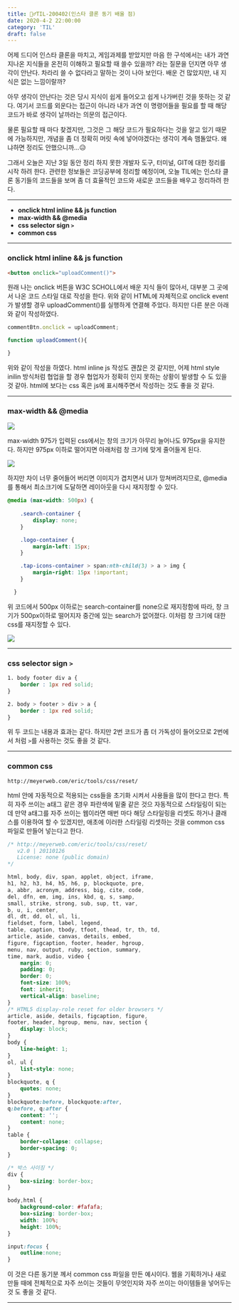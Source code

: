 ```yaml
---
title: 🏃‍♂️TIL-200402(인스타 클론 동기 배울 점)
date: 2020-4-2 22:00:00
category: 'TIL'
draft: false
---
```






어제 드디어 인스타 클론을 마치고, 게임과제를 받았지만 마음 한 구석에서는 내가 과연 지나온 지식들을 온전히 이해하고 필요할 때 쓸수 있을까? 라는 질문을 던지면 아무 생각이 안난다. 차라리 쓸 수 없다라고 말하는 것이 나아 보인다. 배운 건 많았지만, 내 지식은 없는 느낌이랄까?

아무 생각이 안난다는 것은 당시 지식이 쉽게 들어오고 쉽게 나가버린 것을 뜻하는 것 같다. 여기서 코드를 외운다는 접근이 아니라 내가 과연 이 명령어들을 필요를 할 때 해당 코드가 바로 생각이 날까라는 의문의 접근이다.

물론 필요할 때 마다 찾겠지만, 그것은 그 해당 코드가 필요하다는 것을 알고 있기 때문에 가능하지만, 개념을 좀 더 정확히 머릿 속에 넣어야겠다는 생각이 계속 맴돌았다. 왜냐하면 정리도 안했으니까...😥



그래서 오늘은 지난 3일 동안 정리 하지 못한 개발자 도구, 터미널, GIT에 대한 정리를 시작 하려 한다. 관련한 정보들은 코딩공부에 정리할 예정이며, 오늘 TIL에는 인스타 클론 동기들의 코드들을 보며 좀 더 효율적인 코드와 새로운 코드들을 배우고 정리하려 한다.

---

- **onclick html inline && js function**
- **max-width && @media**
- **css selector sign `>`**
- **common css**

---

### onclick html inline && js function

```html
<button onclick="uploadComment()">
```

원래 나는 onclick 버튼을 W3C SCHOLL에서 배운 지식 들이 많아서, 대부분 그 곳에서 나온 코드 스타일 대로 작성을 한다. 위와 같이 HTML에 자체적으로 onclick event가 발생할 경우 uploadComment()를 실행하게 연결해 주었다. 하지만 다른 분은 아래와 같이 작성하였다.

```javascript
commentBtn.onclick = uploadComment;

function uploadComment(){

}
```

위와 같이 작성을 하였다. html inline js 작성도 괜찮은 것 같지만, 어제 html style inilin 방식처럼 협업을 할 경우 협업자가 정확히 인지 못하는 상황이 발생할 수 도 있을 것 같아. html에 보다는 css 혹은 js에 표시해주면서 작성하는 것도 좋을 것 같다.

---

### max-width && @media

![](C:\ONE-IRON\blog\myblog\content\blog\max-width01.png)

max-width 975가 입력된 css에서는 창의 크기가 아무리 늘어나도 975px을 유지한다. 하지만 975px 이하로 떨어지면 아래처럼 창 크기에 맞게 줄어들게 된다.

![](C:\ONE-IRON\blog\myblog\content\blog\max-width02.png)

하지만 차이 너무 줄어들어 버리면 이미지가 겹치면서 UI가 망쳐버려지므로, @media를 통해서 최소크기에 도달하면 레이아웃을 다시 재지정할 수 있다.

```css
@media (max-width: 500px) {
   
    .search-container {
        display: none;
    }

    .logo-container {
        margin-left: 15px;
    }

    .tap-icons-container > span:nth-child(3) > a > img {
        margin-right: 15px !important;
    }   

  }
```

위 코드에서 500px 이하로는 search-container를 none으로 재지정함에 따라, 창 크기가 500px이하로 떨어지자 중간에 있는 search가 없어졌다. 이처럼 창 크기에 대한 css를 재지정할 수 있다.

![](C:\ONE-IRON\blog\myblog\content\blog\max-width03.png)

---

### css selector sign `>`

```css
1. body footer div a {
	border : 1px red solid;
}

2. body > footer > div > a {
	border : 1px red solid;
}
```

위 두 코드는 내용과 효과는 같다. 하지만 2번 코드가 좀 더 가독성이 들어오므로 2번에서 처럼 `>`를 사용하는 것도 좋을 것 같다.

---

### common css

```
http://meyerweb.com/eric/tools/css/reset/
```

html 안에 자동적으로 적용되는 css들을 초기화 시켜서 사용들을 많이 한다고 한다. 특히 자주 쓰이는 a태그 같은 경우 파란색에 밑줄 같은 것으 자동적으로 스타일링이 되는 데 만약 a태그를 자주 쓰이는 웹이라면 매번 마다 해당 스타일링을 리셋도 하거나 클래스를 이용하여 할 수 있겠지만, 애초에 이러한 스타일링 리셋하는 것을 common css 파일로 만들어 넣는다고 한다.

```css
/* http://meyerweb.com/eric/tools/css/reset/ 
   v2.0 | 20110126
   License: none (public domain)
*/

html, body, div, span, applet, object, iframe,
h1, h2, h3, h4, h5, h6, p, blockquote, pre,
a, abbr, acronym, address, big, cite, code,
del, dfn, em, img, ins, kbd, q, s, samp,
small, strike, strong, sub, sup, tt, var,
b, u, i, center,
dl, dt, dd, ol, ul, li,
fieldset, form, label, legend,
table, caption, tbody, tfoot, thead, tr, th, td,
article, aside, canvas, details, embed, 
figure, figcaption, footer, header, hgroup, 
menu, nav, output, ruby, section, summary,
time, mark, audio, video {
	margin: 0;
	padding: 0;
	border: 0;
	font-size: 100%;
	font: inherit;
	vertical-align: baseline;
}
/* HTML5 display-role reset for older browsers */
article, aside, details, figcaption, figure, 
footer, header, hgroup, menu, nav, section {
	display: block;
}
body {
	line-height: 1;
}
ol, ul {
	list-style: none;
}
blockquote, q {
	quotes: none;
}
blockquote:before, blockquote:after,
q:before, q:after {
	content: '';
	content: none;
}
table {
	border-collapse: collapse;
	border-spacing: 0;
}

/* 박스 사이징 */
div {
	box-sizing: border-box;
}

body,html {
	background-color: #fafafa;
	box-sizing: border-box;
	width: 100%;
    height: 100%;
}

input:focus {
	outline:none;
}
```

이 것은 다른 동기분 께서 common css 파일을 만든 예시이다. 웹을 기획하거나 새로 만들 때에 전체적으로 자주 쓰이는 것들이 무엇인지와 자주 쓰이는 아이템들을 넣어두는 것 도 좋을 것 같다.

---

